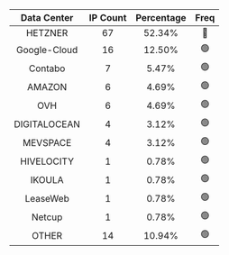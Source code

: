 | Data Center | IP Count | Percentage | Freq |
|:------------:|:--------:|:-----------:|:-----:|
| HETZNER | 67 | 52.34% | 🔴 |
| Google-Cloud | 16 | 12.50% | 🟢 |
| Contabo | 7 | 5.47% | 🟢 |
| AMAZON | 6 | 4.69% | 🟢 |
| OVH | 6 | 4.69% | 🟢 |
| DIGITALOCEAN | 4 | 3.12% | 🟢 |
| MEVSPACE | 4 | 3.12% | 🟢 |
| HIVELOCITY | 1 | 0.78% | 🟢 |
| IKOULA | 1 | 0.78% | 🟢 |
| LeaseWeb | 1 | 0.78% | 🟢 |
| Netcup | 1 | 0.78% | 🟢 |
| OTHER | 14 | 10.94% | 🟢 |
